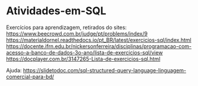 # Atividades-em-SQL
Exercícios para aprendizagem, retirados do sites:
https://www.beecrowd.com.br/judge/pt/problems/index/9
https://materialdornel.readthedocs.io/pt_BR/latest/exercicios-sql/index.html
https://docente.ifrn.edu.br/nickersonferreira/disciplinas/programacao-com-acesso-a-banco-de-dados-3o-ano/lista-de-exercicios-sql/view
https://docplayer.com.br/3147265-Lista-de-exercicios-sql.html


Ajuda:
https://slidetodoc.com/sql-structured-query-language-linguagem-comercial-para-bd/
